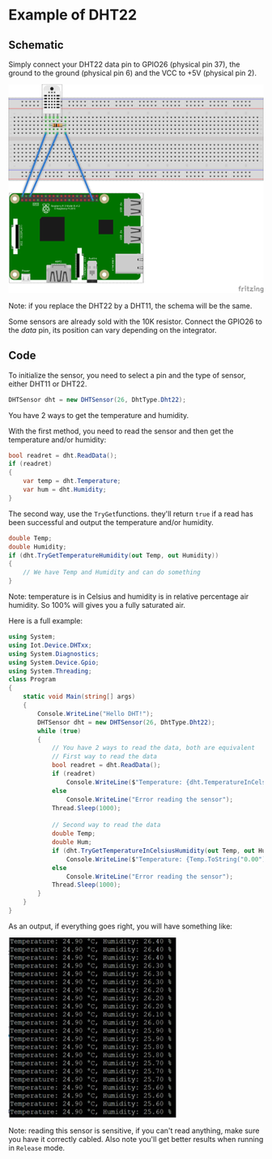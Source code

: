# Example of DHT22

## Schematic

Simply connect your DHT22 data pin to GPIO26 (physical pin 37), the ground to the ground (physical pin 6) and the VCC to +5V (physical pin 2).

![schema](./dht22.png)

Note: if you replace the DHT22 by a DHT11, the schema will be the same.

Some sensors are already sold with the 10K resistor. Connect the GPIO26 to the *data* pin, its position can vary depending on the integrator.

## Code

To initialize the sensor, you need to select a pin and the type of sensor, either DHT11 or DHT22.

```csharp
DHTSensor dht = new DHTSensor(26, DhtType.Dht22);
```

You have 2 ways to get the temperature and humidity.

With the first method, you need to read the sensor and then get the temperature and/or humidity:

```csharp
bool readret = dht.ReadData();
if (readret)
{
    var temp = dht.Temperature;
    var hum = dht.Humidity;
}
```

The second way, use the ```TryGet```functions. they'll return ```true``` if a read has been successful and output the temperature and/or humidity.

```csharp
double Temp;
double Humidity;
if (dht.TryGetTemperatureHumidity(out Temp, out Humidity))
{
    // We have Temp and Humidity and can do something
}
```

Note: temperature is in Celsius and humidity is in relative percentage air humidity. So 100% will gives you a fully saturated air.

Here is a full example:

```csharp
using System;
using Iot.Device.DHTxx;
using System.Diagnostics;
using System.Device.Gpio;
using System.Threading;
class Program
{
    static void Main(string[] args)
    {
        Console.WriteLine("Hello DHT!");
        DHTSensor dht = new DHTSensor(26, DhtType.Dht22);
        while (true)
        {
            // You have 2 ways to read the data, both are equivalent
            // First way to read the data
            bool readret = dht.ReadData();
            if (readret)
                Console.WriteLine($"Temperature: {dht.TemperatureInCelsius.ToString("0.00")} °C, Humidity: {dht.Humidity.ToString("0.00")} %");
            else
                Console.WriteLine("Error reading the sensor");
            Thread.Sleep(1000);
            
            // Second way to read the data
            double Temp;
            double Hum;
            if (dht.TryGetTemperatureInCelsiusHumidity(out Temp, out Hum))
                Console.WriteLine($"Temperature: {Temp.ToString("0.00")} °C, Humidity: {Hum.ToString("0.00")} %");
            else
                Console.WriteLine("Error reading the sensor");
            Thread.Sleep(1000);
        }
    }
}
```

As an output, if everything goes right, you will have something like:

![dht22 output](./dht22ex.jpg)

Note: reading this sensor is sensitive, if you can't read anything, make sure you have it correctly cabled. Also note you'll get better results when running in ```Release``` mode.



